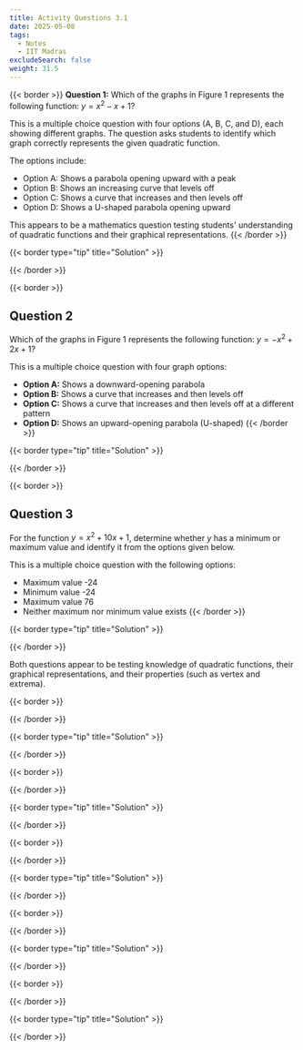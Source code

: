 ```yaml
---
title: Activity Questions 3.1
date: 2025-05-08
tags:
  - Notes 
  - IIT Madras
excludeSearch: false
weight: 31.5
---
```



{{< border >}}
**Question 1:** Which of the graphs in Figure 1 represents the following function: $y = x^2 - x + 1$?

This is a multiple choice question with four options (A, B, C, and D), each showing different graphs. The question asks students to identify which graph correctly represents the given quadratic function.

The options include:

- Option A: Shows a parabola opening upward with a peak
- Option B: Shows an increasing curve that levels off
- Option C: Shows a curve that increases and then levels off
- Option D: Shows a U-shaped parabola opening upward

This appears to be a mathematics question testing students' understanding of quadratic functions and their graphical representations.
{{< /border >}}

{{< border type="tip" title="Solution" >}}

{{< /border >}}


{{< border >}}
## Question 2

Which of the graphs in Figure 1 represents the following function: $y = -x^2 + 2x + 1$?

This is a multiple choice question with four graph options:

- **Option A:** Shows a downward-opening parabola
- **Option B:** Shows a curve that increases and then levels off
- **Option C:** Shows a curve that increases and then levels off at a different pattern
- **Option D:** Shows an upward-opening parabola (U-shaped)
{{< /border >}}

{{< border type="tip" title="Solution" >}}

{{< /border >}}


{{< border >}}
## Question 3

For the function $y = x^2 + 10x + 1$, determine whether $y$ has a minimum or maximum value and identify it from the options given below.

This is a multiple choice question with the following options:

- Maximum value -24
- Minimum value -24
- Maximum value 76
- Neither maximum nor minimum value exists
{{< /border >}}

{{< border type="tip" title="Solution" >}}

{{< /border >}}

Both questions appear to be testing knowledge of quadratic functions, their graphical representations, and their properties (such as vertex and extrema).

{{< border >}}

{{< /border >}}

{{< border type="tip" title="Solution" >}}

{{< /border >}}


{{< border >}}

{{< /border >}}

{{< border type="tip" title="Solution" >}}

{{< /border >}}


{{< border >}}

{{< /border >}}

{{< border type="tip" title="Solution" >}}

{{< /border >}}


{{< border >}}

{{< /border >}}

{{< border type="tip" title="Solution" >}}

{{< /border >}}


{{< border >}}

{{< /border >}}

{{< border type="tip" title="Solution" >}}

{{< /border >}}


